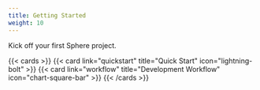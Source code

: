 ```yaml
---
title: Getting Started
weight: 10
---
```


Kick off your first Sphere project.

<!--more-->

{{< cards >}}
  {{< card link="quickstart" title="Quick Start" icon="lightning-bolt" >}}
  {{< card link="workflow" title="Development Workflow" icon="chart-square-bar" >}}
{{< /cards >}}
